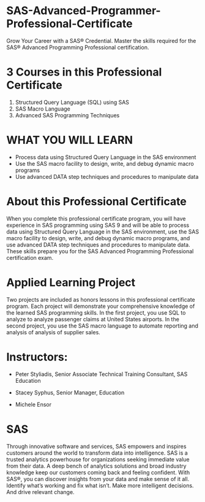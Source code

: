 # SAS-Advanced-Programmer-Professional-Certificate
Grow Your Career with a SAS® Credential. Master the skills required for the SAS® Advanced Programming Professional certification.

#  3 Courses in this Professional Certificate
  1. Structured Query Language (SQL) using SAS
  2. SAS Macro Language
  3. Advanced SAS Programming Techniques




# WHAT YOU WILL LEARN
* Process data using Structured Query Language in the SAS environment    
* Use the SAS macro facility to design, write, and debug dynamic macro programs  
* Use advanced DATA step techniques and procedures to manipulate data    


# About this Professional Certificate
When you complete this professional certificate program, you will have experience in SAS programming using SAS 9 and will be able to process data using Structured Query Language in the SAS environment, use the SAS macro facility to design, write, and debug dynamic macro programs, and use advanced DATA step techniques and procedures to manipulate data.  These skills prepare you for the SAS Advanced Programming Professional certification exam.  

# Applied Learning Project
Two projects are included as honors lessons in this professional certificate program. Each project will demonstrate your comprehensive knowledge of the learned SAS programming skills. In the first project, you use SQL to analyze to analyze passenger claims at United States airports. In the second project, you use the SAS macro language to automate reporting and analysis of analysis of supplier sales.

# Instructors:
* Peter Styliadis, Senior Associate Technical Training Consultant, SAS Education

* Stacey Syphus, Senior Manager, Education

* Michele Ensor

# SAS
Through innovative software and services, SAS empowers and inspires customers around the world to transform data into intelligence. SAS is a trusted analytics powerhouse for organizations seeking immediate value from their data. A deep bench of analytics solutions and broad industry knowledge keep our customers coming back and feeling confident. With SAS®, you can discover insights from your data and make sense of it all. Identify what’s working and fix what isn’t. Make more intelligent decisions. And drive relevant change.

